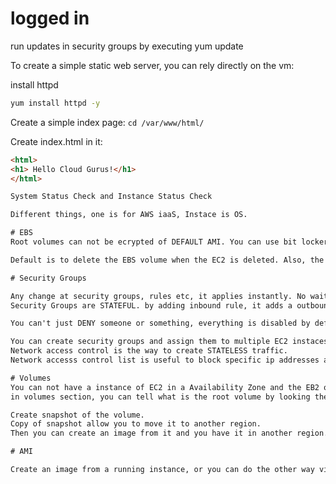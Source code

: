 # logged in
run updates in security groups by executing yum update

To create a simple static web server, you can rely directly on the vm:

install httpd
```sh
yum install httpd -y
```

Create a simple index page:
 ```cd /var/www/html/```

 Create index.html in it:
 ```html
 <html>
<h1> Hello Cloud Gurus!</h1>
</html>

System Status Check and Instance Status Check

Different things, one is for AWS iaaS, Instace is OS.

# EBS
Root volumes can not be ecrypted of DEFAULT AMI. You can use bit locker. New volumes can be ecrypted or if you create your own AMI.

Default is to delete the EBS volume when the EC2 is deleted. Also, the termination protection is disabled by default.

# Security Groups

Any change at security groups, rules etc, it applies instantly. No waiting time. Does apply immediately
Security Groups are STATEFUL. by adding inbound rule, it adds a outbound rule. 

You can't just DENY someone or something, everything is disabled by default, so you just allow what you need.

You can create security groups and assign them to multiple EC2 instaces.
Network access control is the way to create STATELESS traffic.
Network accesss control list is useful to block specific ip addresses as well.

# Volumes
You can not have a instance of EC2 in a Availability Zone and the EB2 on another availability Zone. They are like hard-disk drives, so they have to stick together.
in volumes section, you can tell what is the root volume by looking the one with snapshot name in it.

Create snapshot of the volume. 
Copy of snapshot allow you to move it to another region.
Then you can create an image from it and you have it in another region.

# AMI

Create an image from a running instance, or you can do the other way via the EBS snapshot.

